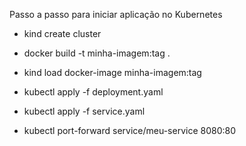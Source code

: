 Passo a passo para iniciar aplicação no Kubernetes

- kind create cluster

- docker build -t minha-imagem:tag .

- kind load docker-image minha-imagem:tag

- kubectl apply -f deployment.yaml

- kubectl apply -f service.yaml

- kubectl port-forward service/meu-service 8080:80